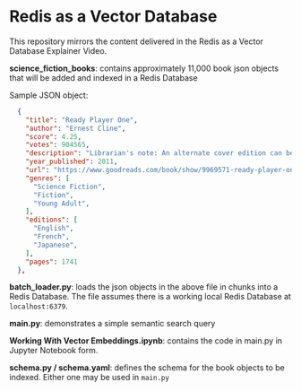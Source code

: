 # Redis as a Vector Database
This repository mirrors the content delivered in the Redis as a Vector Database Explainer Video.

**science_fiction_books**: contains approximately 11,000 book json objects that will be added and indexed in a Redis Database

Sample JSON object:
```json
  {
    "title": "Ready Player One",
    "author": "Ernest Cline",
    "score": 4.25,
    "votes": 904565,
    "description": "Librarian's note: An alternate cover edition can be found hereIN THE YEAR 2044, reality is an ugly place. The only time teenage Wade Watts really feels alive is when he's jacked into the virtual utopia known ...",
    "year_published": 2011,
    "url": "https://www.goodreads.com/book/show/9969571-ready-player-one",
    "genres": [
      "Science Fiction",
      "Fiction",
      "Young Adult",
    ],
    "editions": [
      "English",
      "French",
      "Japanese",
    ],
    "pages": 1741
  },
```

**batch_loader.py**: loads the json objects in the above file in chunks into a Redis Database. The file assumes there is a working local Redis Database at `localhost:6379`.

**main.py**: demonstrates a simple semantic search query

**Working With Vector Embeddings.ipynb**: contains the code in main.py in Jupyter Notebook form.

**schema.py / schema.yaml**: defines the schema for the book objects to be indexed. Either one may be used in `main.py`

